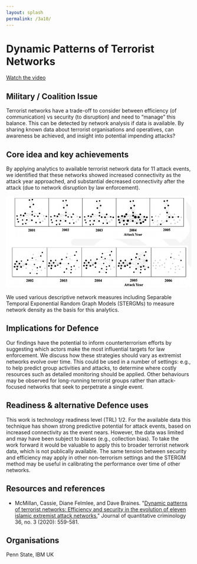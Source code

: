 ```yaml
---
layout: splash
permalink: /3a10/
---
```


# Dynamic Patterns of Terrorist Networks

[Watch the video](https://ibm.box.com/v/Showcase-3a10-video)

## Military / Coalition Issue
Terrorist networks have a trade-off to consider between efficiency (of communication) vs security (to disruption) and need to “manage” this balance. This can be detected by network analysis if data is available. By sharing known data about terrorist organisations and operatives, can awareness be achieved, and insight into potential impending attacks?

## Core idea and key achievements
By applying analytics to available terrorist network data for 11 attack events, we identified that these networks showed increased connectivity as the attack year approached, and substantial decreased connectivity after the attack (due to network disruption by law enforcement).

![image info](/dais/achievements/images/3a10-fig1.png)

We used various descriptive network measures including Separable Temporal Exponential Random Graph Models (STERGMs) to measure network density as the basis for this analytics.

## Implications for Defence
Our findings have the potential to inform counterterrorism efforts by suggesting which actors make the most influential targets for law enforcement. We discuss how these strategies should vary as extremist networks evolve over time. This could be used in a number of settings: e.g., to help predict group activities and attacks, to determine where costly resources such as detailed monitoring should be applied. Other behaviours may be observed for long-running terrorist groups rather than attack-focused networks that seek to perpetrate a single event.

## Readiness & alternative Defence uses
This work is technology readiness level (TRL) 1/2. For the available data this technique has shown strong predictive potential for attack events, based on increased connectivity as the event nears.  However, the data was limited and may have been subject to biases (e.g., collection bias). To take the work forward it would be valuable to apply this to broader terrorist network data, which is not publically available.
The same tension between security and efficiency may apply in other non-terrorism settings and the STERGM method may be useful in calibrating the performance over time of other networks.


<!-- ![image info](/dais/achievements/images/1a02_figure1.jpg) -->

## Resources and references
* McMillan, Cassie, Diane Felmlee, and Dave Braines. "[Dynamic patterns of terrorist networks: Efficiency and security in the evolution of eleven islamic extremist attack networks.](/doc-4707)" Journal of quantitative criminology 36, no. 3 (2020): 559-581.

## Organisations
Penn State, IBM UK


